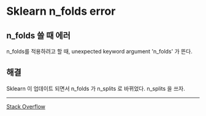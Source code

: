 # Sklearn n_folds error

## n_folds 쓸 때 에러
n_folds를 적용하려고 할 때, unexpected keyword argument 'n_folds' 가 뜬다.

## 해결

Sklearn 이 업데이트 되면서 n_folds 가 n_splits 로 바뀌었다.
n_splits 을 쓰자.

* * *
[Stack Overflow](https://stackoverflow.com/questions/63429051/typeerror-init-got-an-unexpected-keyword-argument-n-folds)